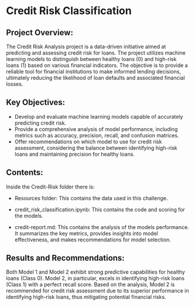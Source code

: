 # Credit Risk Classification

## Project Overview:
The Credit Risk Analysis project is a data-driven initiative aimed at predicting and assessing credit risk for loans. The project utilizes machine learning models to distinguish between healthy loans (0) and high-risk loans (1) based on various financial indicators. The objective is to provide a reliable tool for financial institutions to make informed lending decisions, ultimately reducing the likelihood of loan defaults and associated financial losses.

## Key Objectives:
* Develop and evaluate machine learning models capable of accurately predicting credit risk.
* Provide a comprehensive analysis of model performance, including metrics such as accuracy, precision, recall, and confusion matrices.
* Offer recommendations on which model to use for credit risk assessment, considering the balance between identifying high-risk loans and maintaining precision for healthy loans.

## Contents:
Inside the Credit-Risk folder there is:

* Resources folder: This contains the data used in this challenge.

* credit_risk_classification.ipynb: This contains the code and scoring for the models.

* credit-report.md: This contains the analysis of the models performance. It summarizes the key metrics, provides insights into model effectiveness, and makes recommendations for model selection.

## Results and Recommendations:
Both Model 1 and Model 2 exhibit strong predictive capabilities for healthy loans (Class 0).
Model 2, in particular, excels in identifying high-risk loans (Class 1) with a perfect recall score.
Based on the analysis, Model 2 is recommended for credit risk assessment due to its superior performance in identifying high-risk loans, thus mitigating potential financial risks.
